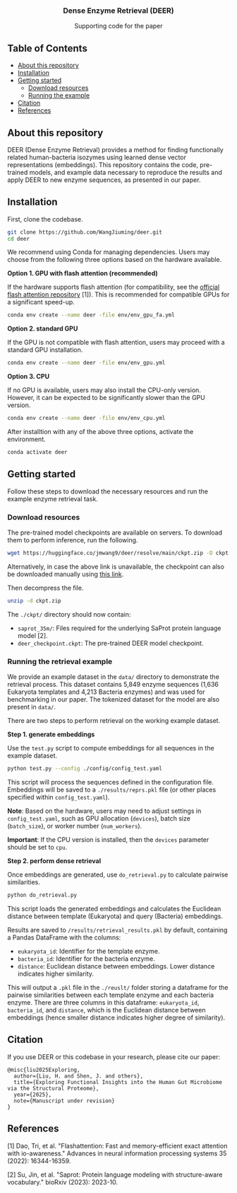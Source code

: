 <p align="center">

  <h3 align="center">Dense Enzyme Retrieval (DEER)</h3>

  <p align="center">
    Supporting code for the paper
  </p>
</p>

## Table of Contents

* [About this repository](#about-this-repository)
* [Installation](#installation)
* [Getting started](#getting-started)
  * [Download resources](#download-resources)
  * [Running the example](#running-the-retrieval-example)
* [Citation](#citation)
* [References](#references)

## About this repository

DEER (Dense Enzyme Retrieval) provides a method for finding functionally related human-bacteria isozymes using learned dense vector representations (embeddings). This repository contains the code, pre-trained models, and example data necessary to reproduce the results and apply DEER to new enzyme sequences, as presented in our paper.

## Installation

First, clone the codebase.
```bash
git clone https://github.com/WangJiuming/deer.git
cd deer
```

We recommend using Conda for managing dependencies. Users may choose from the following three options based on the hardware available.

**Option 1. GPU with flash attention (recommended)**

If the hardware supports flash attention (for compatibility, see the <a href="https://github.com/Dao-AILab/flash-attention">official flash attention repository</a> [1]). This is recommended for compatible GPUs for a significant speed-up.

```bash
conda env create --name deer -file env/env_gpu_fa.yml
```

**Option 2. standard GPU**

If the GPU is not compatible with flash attention, users may proceed with a standard GPU installation.

```bash
conda env create --name deer -file env/env_gpu.yml
```

**Option 3. CPU**

If no GPU is available, users may also install the CPU-only version. However, it can be expected to be significantly slower than the GPU version.
```bash
conda env create --name deer -file env/env_cpu.yml
```

After installtion with any of the above three options, activate the environment.
```bash
conda activate deer
```

## Getting started

Follow these steps to download the necessary resources and run the example enzyme retrieval task.

### Download resources

The pre-trained model checkpoints are available on servers. To download them to perform inference, run the following.
```bash
wget https://huggingface.co/jmwang9/deer/resolve/main/ckpt.zip -O ckpt.pt
```
Alternatively, in case the above link is unavailable, the checkpoint can also be downloaded manually using <a href="https://drive.google.com/file/d/1C8drHpS4-9ONblpR_lUi5iijcJeL0irZ/view?usp=drive_link">this link</a>.


Then decompress the file.
```bash
unzip -d ckpt.zip
```
The `./ckpt/` directory should now contain:
*   `saprot_35m/`: Files required for the underlying SaProt protein language model [2].
*   `deer_checkpoint.ckpt`: The pre-trained DEER model checkpoint.

### Running the retrieval example

We provide an example dataset in the `data/` directory to demonstrate the retrieval process. This dataset contains 5,849 enzyme sequences (1,636 Eukaryota templates and 4,213 Bacteria enzymes) and was used for benchmarking in our paper. The tokenized dataset for the model are also present in `data/`.

There are two steps to perform retrieval on the working example dataset.

**Step 1. generate embeddings**

Use the `test.py` script to compute embeddings for all sequences in the example dataset.
```bash
python test.py --config ./config/config_test.yaml
```

This script will process the sequences defined in the configuration file.
Embeddings will be saved to a `./results/reprs.pkl` file (or other places specified within `config_test.yaml`).

**Note**: Based on the hardware, users may need to adjust settings in `config_test.yaml`, such as GPU allocation (`devices`), batch size (`batch_size`), or worker number (`num_workers`). 

**Important**: If the CPU version is installed, then the `devices` parameter should be set to `cpu`.

**Step 2. perform dense retrieval**

Once embeddings are generated, use `do_retrieval.py` to calculate pairwise similarities.
```bash
python do_retrieval.py
```
This script loads the generated embeddings and calculates the Euclidean distance between template (Eukaryota) and query (Bacteria) embeddings.

Results are saved to `/results/retrieval_results.pkl` by default, containing a Pandas DataFrame with the columns:
* `eukaryota_id`: Identifier for the template enzyme.
* `bacteria_id`: Identifier for the bacteria enzyme.
* `distance`: Euclidean distance between embeddings. Lower distance indicates higher similarity.

This will output a `.pkl` file in the `./reuslt/` folder storing a dataframe for the pairwise similarities between each template enzyme and each bacteria enzyme. There are three columns in this dataframe: `eukaryota_id`, `bacteria_id`, and `distance`, which is the Euclidean distance between embeddings (hence smaller distance indicates higher degree of similarity).


## Citation
If you use DEER or this codebase in your research, please cite our paper:
```
@misc{liu2025Exploring,
  author={Liu, H. and Shen, J. and others},
  title={Exploring Functional Insights into the Human Gut Microbiome via the Structural Proteome},
  year={2025},
  note={Manuscript under revision}
}
```

## References

[1] Dao, Tri, et al. "Flashattention: Fast and memory-efficient exact attention with io-awareness." Advances in neural information processing systems 35 (2022): 16344-16359.

[2] Su, Jin, et al. "Saprot: Protein language modeling with structure-aware vocabulary." bioRxiv (2023): 2023-10.



